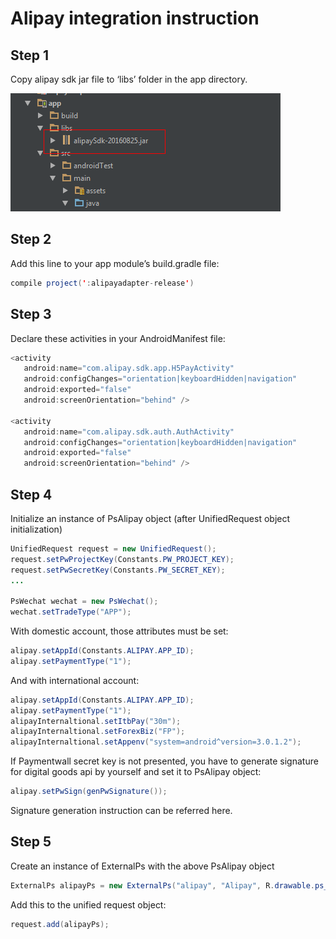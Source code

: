 # Alipay integration instruction

## Step 1
Copy alipay sdk jar file to ‘libs’ folder in the app directory.

![](../../static/add_alipay_lib.png) 

## Step 2
Add this line to your app module’s build.gradle file:
```java
compile project(':alipayadapter-release')
```
      
## Step 3
Declare these activities in your AndroidManifest file:
```java
<activity
   android:name="com.alipay.sdk.app.H5PayActivity"
   android:configChanges="orientation|keyboardHidden|navigation"
   android:exported="false"
   android:screenOrientation="behind" />

<activity
   android:name="com.alipay.sdk.auth.AuthActivity"
   android:configChanges="orientation|keyboardHidden|navigation"
   android:exported="false"
   android:screenOrientation="behind" />
```

## Step 4
Initialize an instance of PsAlipay object (after UnifiedRequest object initialization)
```java
UnifiedRequest request = new UnifiedRequest();
request.setPwProjectKey(Constants.PW_PROJECT_KEY);
request.setPwSecretKey(Constants.PW_SECRET_KEY);
...

PsWechat wechat = new PsWechat();
wechat.setTradeType("APP");
```
With domestic account, those attributes must be set:
```java
alipay.setAppId(Constants.ALIPAY.APP_ID);
alipay.setPaymentType("1");
```
And with international account:
```java
alipay.setAppId(Constants.ALIPAY.APP_ID);
alipay.setPaymentType("1");
alipayInternaltional.setItbPay("30m");
alipayInternaltional.setForexBiz("FP");
alipayInternaltional.setAppenv("system=android^version=3.0.1.2");
```
If Paymentwall secret key is not presented, you have to generate signature for digital goods api by yourself and set it to PsAlipay object:
```java
alipay.setPwSign(genPwSignature());
```

Signature generation instruction can be referred here.


## Step 5
Create an instance of ExternalPs with the above PsAlipay object
```java
ExternalPs alipayPs = new ExternalPs("alipay", "Alipay", R.drawable.ps_logo_alipay, alipay);
```
Add this to the unified request object:
```java
request.add(alipayPs);
```
